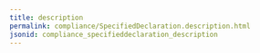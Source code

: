 ```yaml
---
title: description
permalink: compliance/SpecifiedDeclaration.description.html
jsonid: compliance_specifieddeclaration_description
---
```

